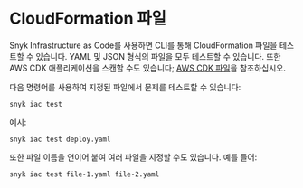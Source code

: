# CloudFormation 파일

Snyk Infrastructure as Code를 사용하면 CLI를 통해 CloudFormation 파일을 테스트할 수 있습니다. YAML 및 JSON 형식의 파일을 모두 테스트할 수 있습니다. 또한 AWS CDK 애플리케이션을 스캔할 수도 있습니다; [AWS CDK 파일](aws-cdk-files.md)을 참조하십시오.

다음 명령어를 사용하여 지정된 파일에서 문제를 테스트할 수 있습니다:

```
snyk iac test
```

예시:

```
snyk iac test deploy.yaml
```

또한 파일 이름을 연이어 붙여 여러 파일을 지정할 수도 있습니다. 예를 들어:

```
snyk iac test file-1.yaml file-2.yaml
```
